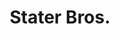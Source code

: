 ---
title: "Stater Bros."
url: /anaheim/stater-bros-north-state-college-boulevard/
shop: supermarket
---